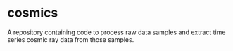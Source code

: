# cosmics
A repository containing code to process raw data samples and extract time series cosmic ray data from those samples. 
